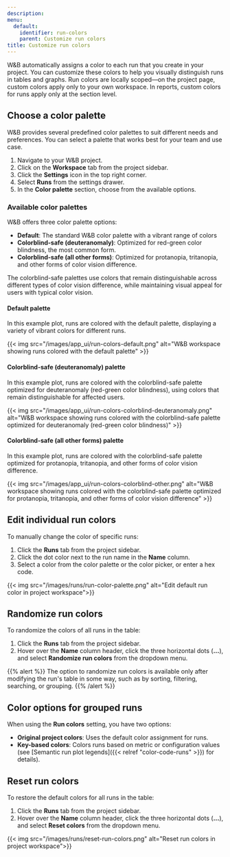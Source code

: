 ```yaml
---
description: 
menu:
  default:
    identifier: run-colors
    parent: Customize run colors
title: Customize run colors
---
```


W&B automatically assigns a color to each run that you create in your project. You can customize these colors to help you visually distinguish runs in tables and graphs. Run colors are locally scoped—on the project page, custom colors apply only to your own workspace. In reports, custom colors for runs apply only at the section level.

## Choose a color palette

W&B provides several predefined color palettes to suit different needs and preferences. You can select a palette that works best for your team and use case.


1. Navigate to your W&B project.
2. Click on the **Workspace** tab from the project sidebar.
3. Click the **Settings** icon in the top right corner.
4. Select **Runs** from the settings drawer.
5. In the **Color palette** section, choose from the available options.

### Available color palettes

W&B offers three color palette options:

- **Default**: The standard W&B color palette with a vibrant range of colors
- **Colorblind-safe (deuteranomaly)**: Optimized for red-green color blindness, the most common form.
- **Colorblind-safe (all other forms)**: Optimized for protanopia, tritanopia, and other forms of color vision difference.

The colorblind-safe palettes use colors that remain distinguishable across different types of color vision difference, while maintaining visual appeal for users with typical color vision.

#### Default palette
In this example plot, runs are colored with the default palette, displaying a variety of vibrant colors for different runs.

{{< img src="/images/app_ui/run-colors-default.png" alt="W&B workspace showing runs colored with the default palette" >}}

#### Colorblind-safe (deuteranomaly) palette
In this example plot, runs are colored with the colorblind-safe palette optimized for deuteranomaly (red-green color blindness), using colors that remain distinguishable for affected users.

{{< img src="/images/app_ui/run-colors-colorblind-deuteranomaly.png" alt="W&B workspace showing runs colored with the colorblind-safe palette optimized for deuteranomaly (red-green color blindness)" >}}

#### Colorblind-safe (all other forms) palette
In this example plot, runs are colored with the colorblind-safe palette optimized for protanopia, tritanopia, and other forms of color vision difference.

{{< img src="/images/app_ui/run-colors-colorblind-other.png" alt="W&B workspace showing runs colored with the colorblind-safe palette optimized for protanopia, tritanopia, and other forms of color vision difference" >}}

## Edit individual run colors

To manually change the color of specific runs:

1. Click the **Runs** tab from the project sidebar.
2. Click the dot color next to the run name in the **Name** column.
3. Select a color from the color palette or the color picker, or enter a hex code.

{{< img src="/images/runs/run-color-palette.png" alt="Edit default run color in project workspace">}}

## Randomize run colors

To randomize the colors of all runs in the table:

1. Click the **Runs** tab from the project sidebar.
2. Hover over the **Name** column header, click the three horizontal dots (**...**), and select **Randomize run colors** from the dropdown menu.

{{% alert %}}
The option to randomize run colors is available only after modifying the run's table in some way, such as by sorting, filtering, searching, or grouping.
{{% /alert %}}

## Color options for grouped runs

When using the **Run colors** setting, you have two options:

- **Original project colors**: Uses the default color assignment for runs.
- **Key-based colors**: Colors runs based on metric or configuration values (see [Semantic run plot legends]({{< relref "color-code-runs" >}}) for details).

## Reset run colors

To restore the default colors for all runs in the table:

1. Click the **Runs** tab from the project sidebar.
2. Hover over the **Name** column header, click the three horizontal dots (**...**), and select **Reset colors** from the dropdown menu.

{{< img src="/images/runs/reset-run-colors.png" alt="Reset run colors in project workspace">}}
